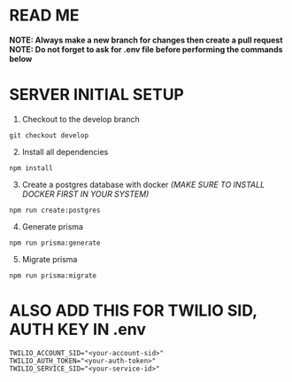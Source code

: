# READ ME

**NOTE: Always make a new branch for changes then create a pull request**
<br>
**NOTE: Do not forget to ask for .env file before performing the commands below**

# SERVER INITIAL SETUP

1. Checkout to the develop branch

```
git checkout develop
```

2. Install all dependencies

```
npm install
```

3. Create a postgres database with docker _(MAKE SURE TO INSTALL DOCKER FIRST IN YOUR SYSTEM)_

```
npm run create:postgres
```

4. Generate prisma

```
npm run prisma:generate
```

5. Migrate prisma

```
npm run prisma:migrate
```

# ALSO ADD THIS FOR TWILIO SID, AUTH KEY IN .env

```
TWILIO_ACCOUNT_SID="<your-account-sid>"
TWILIO_AUTH_TOKEN="<your-auth-token>"
TWILIO_SERVICE_SID="<your-service-id>"
```
